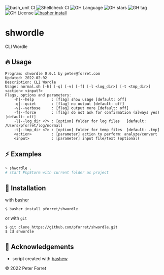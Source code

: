 ![bash_unit CI](https://github.com/pforret/shwordle/workflows/bash_unit%20CI/badge.svg)
![Shellcheck CI](https://github.com/pforret/shwordle/workflows/Shellcheck%20CI/badge.svg)
![GH Language](https://img.shields.io/github/languages/top/pforret/shwordle)
![GH stars](https://img.shields.io/github/stars/pforret/shwordle)
![GH tag](https://img.shields.io/github/v/tag/pforret/shwordle)
![GH License](https://img.shields.io/github/license/pforret/shwordle)
[![basher install](https://img.shields.io/badge/basher-install-white?logo=gnu-bash&style=flat)](https://basher.gitparade.com/package/)

# shwordle

CLI Wordle

## 🔥 Usage

```
Program: shwordle 0.0.1 by peter@forret.com
Updated: 2022-02-02
Description: CLI Wordle
Usage: normal.sh [-h] [-q] [-v] [-f] [-l <log_dir>] [-t <tmp_dir>] <action> <input?>
Flags, options and parameters:
    -h|--help        : [flag] show usage [default: off]
    -q|--quiet       : [flag] no output [default: off]
    -v|--verbose     : [flag] output more [default: off]
    -f|--force       : [flag] do not ask for confirmation (always yes) [default: off]
    -l|--log_dir <?> : [option] folder for log files   [default: /Users/pforret/log/normal]
    -t|--tmp_dir <?> : [option] folder for temp files  [default: .tmp]
    <action>         : [parameter] action to perform: analyze/convert
    <input>          : [parameter] input file/text (optional)
```

## ⚡️ Examples

```bash
> shwordle .
# start PhpStorm with current folder as project
```

## 🚀 Installation

with [basher](https://github.com/basherpm/basher)

	$ basher install pforret/shwordle

or with `git`

	$ git clone https://github.com/pforret/shwordle.git
	$ cd shwordle

## 📝 Acknowledgements

* script created with [bashew](https://github.com/pforret/bashew)

&copy; 2022 Peter Forret
